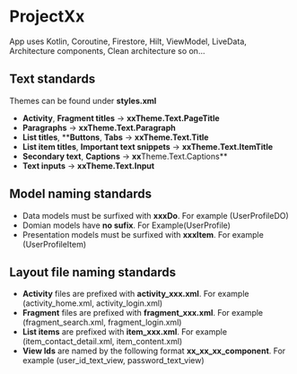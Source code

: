 # ProjectXx
App uses Kotlin, Coroutine, Firestore, Hilt, ViewModel, LiveData, Architecture components, Clean architecture so on...

 Text standards
 --------------
 Themes can be found under **styles.xml**
- **Activity**, **Fragment titles** -> **xxTheme.Text.PageTitle**
- **Paragraphs** -> **xxTheme.Text.Paragraph**
- **List titles**, ****Buttons**, **Tabs**  -> **xxTheme.Text.Title**
- **List item titles**, **Important text snippets** -> **xxTheme.Text.ItemTitle**
- **Secondary text**, **Captions** -> **xx**Theme.Text.Captions**
- **Text inputs** -> **xxTheme.Text.Input**

Model naming standards
----------------------
- Data models must be surfixed with **xxxDo**. For example (UserProfileDO)
- Domian models have **no sufix**. For Example(UserProfile)
- Presentation models must be surfixed with **xxxItem**. For example (UserProfileItem)

Layout file naming standards
----------------------------
- **Activity** files are prefixed with **activity_xxx.xml**. For example (activity_home.xml, activity_login.xml)
- **Fragment** files are prefixed with **fragment_xxx.xml**. For example (fragment_search.xml, fragment_login.xml)
- **List items** are prefixed with **item_xxx.xml**. For example (item_contact_detail.xml, item_content.xml)
- **View Ids** are named by the following format **xx_xx_xx_component**. For example (user_id_text_view, password_text_view)


